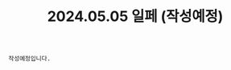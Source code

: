 ﻿---
title: 2024.05.05 일페 (작성예정)
categories: [2024, 행사, 코스프레]
comments: false
# thumbnail: 
---

`작성예정입니다.`
